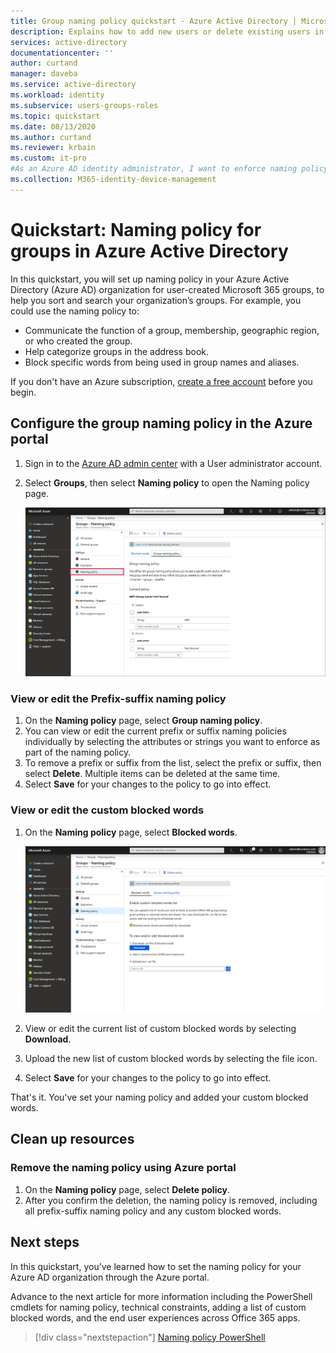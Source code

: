 ```yaml
---
title: Group naming policy quickstart - Azure Active Directory | Microsoft Docs
description: Explains how to add new users or delete existing users in Azure Active Directory
services: active-directory
documentationcenter: ''
author: curtand
manager: daveba
ms.service: active-directory
ms.workload: identity
ms.subservice: users-groups-roles
ms.topic: quickstart
ms.date: 08/13/2020
ms.author: curtand
ms.reviewer: krbain
ms.custom: it-pro
#As an Azure AD identity administrator, I want to enforce naming policy on self-service groups, to help me sort and search in my Azure AD organization’s user-created groups. 
ms.collection: M365-identity-device-management
---
```


# Quickstart: Naming policy for groups in Azure Active Directory

In this quickstart, you will set up naming policy in your Azure Active Directory (Azure AD) organization for user-created Microsoft 365 groups, to help you sort and search your organization’s groups. For example, you could use the naming policy to:

* Communicate the function of a group, membership, geographic region, or who created the group.
* Help categorize groups in the address book.
* Block specific words from being used in group names and aliases.

If you don't have an Azure subscription, [create a free account](https://azure.microsoft.com/free/) before you begin.

## Configure the group naming policy in the Azure portal

1. Sign in to the [Azure AD admin center](https://aad.portal.azure.com) with a User administrator account.
1. Select **Groups**, then select **Naming policy** to open the Naming policy page.

    ![open the Naming policy page in the admin center](./media/groups-naming-policy/policy.png)

### View or edit the Prefix-suffix naming policy

1. On the **Naming policy** page, select **Group naming policy**.
1. You can view or edit the current prefix or suffix naming policies individually by selecting the attributes or strings you want to enforce as part of the naming policy.
1. To remove a prefix or suffix from the list, select the prefix or suffix, then select **Delete**. Multiple items can be deleted at the same time.
1. Select **Save** for your changes to the policy to go into effect.

### View or edit the custom blocked words

1. On the **Naming policy** page, select **Blocked words**.

    ![edit and upload blocked words list for naming policy](./media/groups-naming-policy/blockedwords.png)

1. View or edit the current list of custom blocked words by selecting **Download**.
1. Upload the new list of custom blocked words by selecting the file icon.
1. Select **Save** for your changes to the policy to go into effect.

That's it. You've set your naming policy and added your custom blocked words.

## Clean up resources

### Remove the naming policy using Azure portal

1. On the **Naming policy** page, select **Delete policy**.
1. After you confirm the deletion, the naming policy is removed, including all prefix-suffix naming policy and any custom blocked words.

## Next steps

In this quickstart, you’ve learned how to set the naming policy for your Azure AD organization through the Azure portal.

Advance to the next article for more information including the PowerShell cmdlets for naming policy, technical constraints, adding a list of custom blocked words, and the end user experiences across Office 365 apps.
> [!div class="nextstepaction"]
> [Naming policy PowerShell](groups-naming-policy.md)